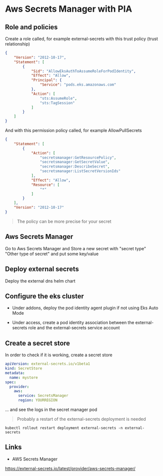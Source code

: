 # Aws Secrets Manager with PIA

## Role and policies

Create a role called, for example external-secrets with this trust policy (trust relationship)

```json
{
    "Version": "2012-10-17",
    "Statement": [
        {
            "Sid": "AllowEksAuthToAssumeRoleForPodIdentity",
            "Effect": "Allow",
            "Principal": {
                "Service": "pods.eks.amazonaws.com"
            },
            "Action": [
                "sts:AssumeRole",
                "sts:TagSession"
            ]
        }
    ]
}
```

And with this permission policy called, for example AllowPullSecrets

```json
{
    "Statement": [
        {
            "Action": [
                "secretsmanager:GetResourcePolicy",
                "secretsmanager:GetSecretValue",
                "secretsmanager:DescribeSecret",
                "secretsmanager:ListSecretVersionIds"
            ],
            "Effect": "Allow",
            "Resource": [
                "*"
            ]
        }
    ],
    "Version": "2012-10-17"
}
```

> The policy can be more precise for your secret

## Aws Secrets Manager

Go to Aws Secrets Manager and Store a new secret with "secret type" "Other type of secret" and put some key/value

## Deploy external secrets

Deploy the external dns helm chart

## Configure the eks cluster

- Under addons, deploy the pod identity agent plugin if not using Eks Auto Mode

- Under access, create a pod identity association between the external-secrets role and the external-secrets service account

## Create a secret store

In order to check if it is working, create a secret store

```yaml
apiVersion: external-secrets.io/v1beta1
kind: SecretStore
metadata:
  name: mystore
spec:
  provider:
    aws:
      service: SecretsManager
      region: YOURREGION
```

... and see the logs in the secret manager pod

> Probably a restart of the external-secrets deployment is needed

```shell
kubectl rollout restart deployment external-secrets -n external-secrets
```

## Links

- AWS Secrets Manager

<https://external-secrets.io/latest/provider/aws-secrets-manager/>
